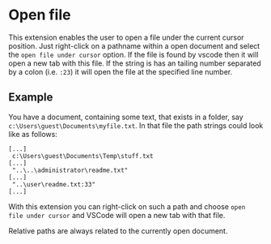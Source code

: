 # Open file

This extension enables the user to open a file under the current cursor position. Just right-click on a pathname within a open document and select the ```open file under cursor``` option.
If the file is found by vscode then it will open a new tab with this file.
If the string is has an tailing number separated by a colon (i.e. `:23`) it will open the file at the specified line number.

## Example

You have a document, containing some text, that exists in a folder, say ```c:\Users\guest\Documents\myfile.txt```.
In that file the path strings could look like as follows:

```
[...]
 c:\Users\guest\Documents\Temp\stuff.txt
[...]
 "..\..\administrator\readme.txt"
[...]
 "..\user\readme.txt:33"
[...]
```

With this extension you can right-click on such a path and choose ```open file under cursor``` and VSCode will open a new tab with that file.

Relative paths are always related to the currently open document.
